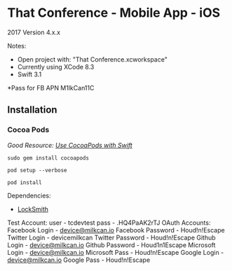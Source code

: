 # That Conference - Mobile App - iOS

2017 Version 4.x.x

Notes:

* Open project with: "That Conference.xcworkspace"
* Currently using XCode 8.3
* Swift 3.1

*Pass for FB APN
M1lkCan11C

## Installation ##

### Cocoa Pods ###

*Good Resource: [Use CocoaPods with Swift](https://www.raywenderlich.com/97014/use-cocoapods-with-swift)*

```
sudo gem install cocoapods
```

```
pod setup --verbose
```

```
pod install
```

Dependencies:

* [LockSmith](https://github.com/matthewpalmer/Locksmith)





Test Account:
user - tcdevtest
pass - .HQ4PaAK2rTJ
OAuth Accounts:
Facebook Login - device@milkcan.io
Facebook Password - Houd!n!Escape
Twitter Login - devicemilkcan
Twitter Password - Houd!n!Escape
Github Login - device@milkcan.io
Github Password - Houd1n1Escape
Microsoft Login - device@milkcan.io
Microsoft Pass - Houd!n!Escape
Google Login - device@milkcan.io
Google Pass - Houd!n!Escape